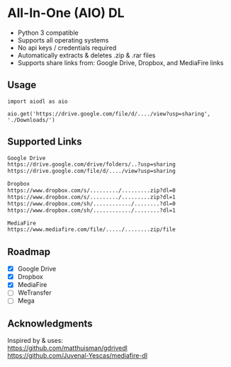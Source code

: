 # All-In-One (AIO) DL

- Python 3 compatible
- Supports all operating systems
- No api keys / credentials required
- Automatically extracts & deletes .zip & .rar files
- Supports share links from: Google Drive, Dropbox, and MediaFire links


## Usage
```python3
import aiodl as aio

aio.get('https://drive.google.com/file/d/..../view?usp=sharing', './Downloads/')
```

## Supported Links
```txt
Google Drive
https://drive.google.com/drive/folders/..?usp=sharing
https://drive.google.com/file/d/..../view?usp=sharing

Dropbox
https://www.dropbox.com/s/........./.........zip?dl=0
https://www.dropbox.com/s/........./.........zip?dl=1
https://www.dropbox.com/sh/............/........?dl=0
https://www.dropbox.com/sh/............/........?dl=1

MediaFire
https://www.mediafire.com/file/...../........zip/file
```


## Roadmap
- [X] Google Drive
- [X] Dropbox
- [X] MediaFire
- [ ] WeTransfer
- [ ] Mega
 
## Acknowledgments
Inspired by & uses:<br/>
https://github.com/matthuisman/gdrivedl <br/>
https://github.com/Juvenal-Yescas/mediafire-dl
